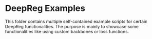 # DeepReg Examples

This folder contains multiple self-contained example scripts for certain DeepReg
functionalities. The purpose is mainly to showcase some functionalities like using
custom backbones or loss functions.
